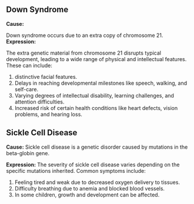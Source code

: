 ## Down Syndrome

**Cause:**

Down syndrome occurs due to an extra copy of chromosome 21. 
**Expression:**

The extra genetic material from chromosome 21 disrupts typical development, leading to a wide range of physical and intellectual features. These can include:
1. distinctive facial features.
2. Delays in reaching developmental milestones like speech, walking, and self-care.
3. Varying degrees of intellectual disability, learning challenges, and attention difficulties.
4. Increased risk of certain health conditions like heart defects, vision problems, and hearing loss.
## Sickle Cell Disease

**Cause:**
Sickle cell disease is a genetic disorder caused by mutations in the beta-globin gene. 

**Expression:**
The severity of sickle cell disease varies depending on the specific mutations inherited. Common symptoms include:
1. Feeling tired and weak due to decreased oxygen delivery to tissues.
2. Difficulty breathing due to anemia and blocked blood vessels.
3. In some children, growth and development can be affected.

